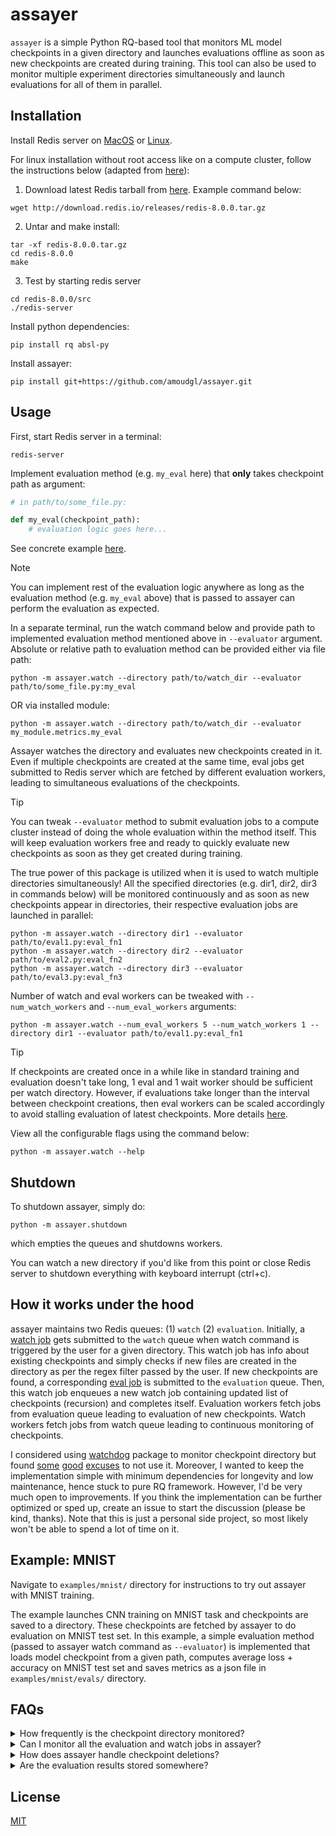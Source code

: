 # assayer

`assayer` is a simple Python RQ-based tool that monitors ML model checkpoints in a given directory and launches evaluations offline as soon as new checkpoints are created during training. This tool can also be used to monitor multiple experiment directories simultaneously and launch evaluations for all of them in parallel.


## Installation

Install Redis server on [MacOS](https://redis.io/docs/latest/operate/oss_and_stack/install/archive/install-redis/install-redis-on-mac-os/) or [Linux](https://redis.io/docs/latest/operate/oss_and_stack/install/archive/install-redis/install-redis-on-linux/). 

For linux installation without root access like on a compute cluster, follow the instructions below (adapted from [here](https://techmonger.github.io/40/redis-without-root/)):

1. Download latest Redis tarball from [here](https://github.com/redis/redis-hashes). Example command below:
```
wget http://download.redis.io/releases/redis-8.0.0.tar.gz
```

2. Untar and make install:
```
tar -xf redis-8.0.0.tar.gz
cd redis-8.0.0
make
```

3. Test by starting redis server
```
cd redis-8.0.0/src
./redis-server
```

Install python dependencies:
```
pip install rq absl-py
```

Install assayer:
```
pip install git+https://github.com/amoudgl/assayer.git
```

## Usage

First, start Redis server in a terminal:
```
redis-server
```

Implement evaluation method (e.g. `my_eval` here) that **only** takes checkpoint path as argument:
```python
# in path/to/some_file.py:

def my_eval(checkpoint_path):
    # evaluation logic goes here...
```

See concrete example [here](#example-mnist).


> [!NOTE]
> You can implement rest of the evaluation logic anywhere as long as the evaluation method (e.g. `my_eval` above) that is passed to assayer can perform the evaluation as expected.


In a separate terminal, run the watch command below and provide path to implemented evaluation method mentioned above in `--evaluator` argument. Absolute or relative path to evaluation method can be provided either via file path:
```
python -m assayer.watch --directory path/to/watch_dir --evaluator path/to/some_file.py:my_eval
```
OR via installed module:
```
python -m assayer.watch --directory path/to/watch_dir --evaluator my_module.metrics.my_eval
```

Assayer watches the directory and evaluates new checkpoints created in it. Even if multiple checkpoints are created at the same time, eval jobs get submitted to Redis server which are fetched by different evaluation workers, leading to simultaneous evaluations of the checkpoints. 

> [!TIP]
> You can tweak `--evaluator` method to submit evaluation jobs to a compute cluster instead of doing the whole evaluation within the method itself. This will keep evaluation workers free and ready to quickly evaluate new checkpoints as soon as they get created during training.

The true power of this package is utilized when it is used to watch multiple directories simultaneously! All the specified directories (e.g. dir1, dir2, dir3 in commands below) will be monitored continuously and as soon as new checkpoints appear in directories, their respective evaluation jobs are launched in parallel:
```
python -m assayer.watch --directory dir1 --evaluator path/to/eval1.py:eval_fn1
python -m assayer.watch --directory dir2 --evaluator path/to/eval2.py:eval_fn2
python -m assayer.watch --directory dir3 --evaluator path/to/eval3.py:eval_fn3
```

Number of watch and eval workers can be tweaked with `--num_watch_workers` and `--num_eval_workers` arguments:
```
python -m assayer.watch --num_eval_workers 5 --num_watch_workers 1 --directory dir1 --evaluator path/to/eval1.py:eval_fn1
```

> [!TIP]
> If checkpoints are created once in a while like in standard training and evaluation doesn't take long, 1 eval and 1 wait worker should be sufficient per watch directory. However, if evaluations take longer than the interval between checkpoint creations, then eval workers can be scaled accordingly to avoid stalling evaluation of latest checkpoints. More details [here](#how-it-works-under-the-hood).


View all the configurable flags using the command below:
```
python -m assayer.watch --help
```

## Shutdown

To shutdown assayer, simply do:
```
python -m assayer.shutdown
```
which empties the queues and shutdowns workers.

You can watch a new directory if you'd like from this point or close Redis server to shutdown everything with keyboard interrupt (ctrl+c).

## How it works under the hood

assayer maintains two Redis queues: (1) `watch` (2) `evaluation`. Initially, a [watch job](assayer/jobs/watch_job.py) gets submitted to the `watch` queue when watch command is triggered by the user for a given directory. This watch job has info about existing checkpoints and simply checks if new files are created in the directory as per the regex filter passed by the user. If new checkpoints are found, a corresponding [eval job](assayer/jobs/eval_job.py) is submitted to the `evaluation` queue. Then, this watch job enqueues a new watch job containing updated list of checkpoints (recursion) and completes itself. Evaluation workers fetch jobs from evaluation queue leading to evaluation of new checkpoints. Watch workers fetch jobs from watch queue leading to continuous monitoring of checkpoints.

I considered using [watchdog](https://github.com/gorakhargosh/watchdog) package to monitor checkpoint directory but found [some](https://stackoverflow.com/questions/76491748/watchdog-is-not-monitoring-the-files-at-all) [good](https://stackoverflow.com/questions/65206223/python-watchdog-stops-capturing-events-after-a-few-mins) [excuses](https://github.com/gorakhargosh/watchdog/issues/700) to not use it. Moreover, I wanted to keep the implementation simple with minimum dependencies for longevity and low maintenance, hence stuck to pure RQ framework. However, I'd be very much open to improvements. If you think the implementation can be further optimized or sped up, create an issue to start the discussion (please be kind, thanks). Note that this is just a personal side project, so most likely won't be able to spend a lot of time on it.

## Example: MNIST

Navigate to `examples/mnist/` directory for instructions to try out assayer with MNIST training.

The example launches CNN training on MNIST task and checkpoints are saved to a directory. These checkpoints are fetched by assayer to do evaluation on MNIST test set. In this example, a simple evaluation method (passed to assayer watch command as `--evaluator`) is implemented that loads model checkpoint from a given path, computes average loss + accuracy on MNIST test set and saves metrics as a json file in `examples/mnist/evals/` directory.


## FAQs

<details>
<summary>How frequently is the checkpoint directory monitored?</summary>
<br>

By default, assayer monitors checkpoints every 5 seconds which can be configured by setting `--polling_interval` (in seconds) in assayer watch command.
<br>
</details>

<details>
<summary>Can I monitor all the evaluation and watch jobs in assayer?</summary>
<br>

Yes! Use the command below:
```
rq info
```

You can also monitor RQ jobs on a web-based dashboard by following the instructions [here](https://github.com/Parallels/rq-dashboard). More details regarding RQ jobs monitoring can be found [here](https://python-rq.org/docs/monitoring/). 
<br>
</details>

<details>
<summary>How does assayer handle checkpoint deletions?</summary>
<br>

assayer only launches evaluation for new checkpoints that are created during training, hence deletions won't mess up or launch any new evaluations. The detailed logic of assayer watch job is described below:

assayer watch job receives a list of checkpoints from its predecessor job (from 5s before by default, specified by `--polling_interval`). The watch job fetches a fresh list of checkpoints from directory specified and compares this list with its predecessor checkpoints list. Then, it launches evaluations for new checkpoints that are NOT there in predecessor checkpoints list. Checkout `assayer/jobs/watch_job.py` for code implementing this logic.
<br>
</details>

<details>
<summary>Are the evaluation results stored somewhere?</summary>
<br>

It is recommended to save evaluation results to disk  in `--evaluator` method since python RQ [saves](https://python-rq.org/docs/results/#job-results) upto 10 latest job results for sometime (500 seconds by default, can be configured by `result_ttl` argument in RQ [enqueue method](https://python-rq.org/docs/#enqueueing-jobs)). RQ enqueue method is used in `assayer/jobs/watch_job.py` to enqueue eval and watch jobs.
<br>
</details>

## License

[MIT](./LICENSE)